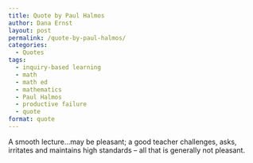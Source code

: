 ```yaml
---
title: Quote by Paul Halmos
author: Dana Ernst
layout: post
permalink: /quote-by-paul-halmos/
categories:
  - Quotes
tags:
  - inquiry-based learning
  - math
  - math ed
  - mathematics
  - Paul Halmos
  - productive failure
  - quote
format: quote
---
```


<i class="fa fa-quote-left fa-2x fa-pull-left fa-border"></i><p class="lead">A smooth lecture...may be pleasant; a good teacher challenges, asks, irritates and maintains high standards – all that is generally not pleasant.</p>
